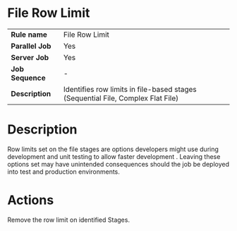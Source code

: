 # File Row Limit

|     |     |
| --- | --- |
| **Rule name** | File Row Limit |
| **Parallel Job** | Yes |
| **Server Job** | Yes |
| **Job Sequence** | \-  |
| **Description** | Identifies row limits in file-based stages (Sequential File, Complex Flat File) |

# Description

Row limits set on the file stages are options developers might use during development and unit testing to allow faster development . Leaving these options set may have unintended consequences should the job be deployed into test and production environments.

# Actions

Remove the row limit on identified Stages.